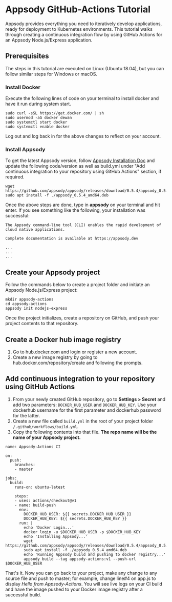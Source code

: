 # Appsody GitHub-Actions Tutorial
Appsody provides everything you need to iteratively develop applications, ready for deployment to Kubernetes environments. This tutorial walks through creating a continuous integration flow by using GitHub Actions for an Appsody Node.js/Express application. 

## Prerequisites

The steps in this tutorial are executed on Linux (Ubuntu 18.04), but you can follow similar steps for Windows or macOS.

### Install Docker

Execute the following lines of code on your terminal to install docker and have it run during system start.

```
sudo curl -sSL https://get.docker.com/ | sh
sudo usermod -aG docker dewan
sudo systemctl start docker
sudo systemctl enable docker
```

Log out and log back in for the above changes to reflect on your account.

### Install Appsody

To get the latest Appsody version, follow [Appsody Installation Doc](https://appsody.dev/docs/getting-started/installation/) and update the following code/version as well as build.yml under "Add continuous integration to your repository using GitHub Actions" section, if required.

```
wget https://github.com/appsody/appsody/releases/download/0.5.4/appsody_0.5.4_amd64.deb
sudo apt install -f ./appsody_0.5.4_amd64.deb
```

Once the above steps are done, type in **appsody** on your terminal and hit enter. If you see something like the following, your installation was successful:

```
The Appsody command-line tool (CLI) enables the rapid development of cloud native applications.

Complete documentation is available at https://appsody.dev

...
...
...
```

## Create your Appsody project

Follow the commands below to create a project folder and initiate an Appsody Node.js/Express project:

```
mkdir appsody-actions
cd appsody-actions
appsody init nodejs-express
```

Once the project initializes, create a repository on GitHub, and push your project contents to that repository. 

## Create a Docker hub image registry

1. Go to hub.docker.com and login or register a new account.
2. Create a new image registry by going to hub.docker.com/repository/create and following the prompts.

## Add continuous integration to your repository using GitHub Actions

1. From your newly created GitHub repository, go to **Settings > Secret** and add two parameters: `DOCKER_HUB_USER` and `DOCKER_HUB_KEY`. Use your dockerhub username for the first parameter and dockerhub password for the latter.
2. Create a new file called `build.yml` in the root of your project folder `/.github/workflows/build.yml`.
3. Copy the following contents into that file. **The repo name will be the name of your Appsody project.**

```
name: Appsody-Actions CI

on:
  push:
    branches:
    - master

jobs:
  build:
    runs-on: ubuntu-latest

    steps:
    - uses: actions/checkout@v1
    - name: build-push
      env:
        DOCKER_HUB_USER: ${{ secrets.DOCKER_HUB_USER }}
        DOCKER_HUB_KEY: ${{ secrets.DOCKER_HUB_KEY }}
      run: |
        echo 'Docker Login...'
        docker login -u $DOCKER_HUB_USER -p $DOCKER_HUB_KEY
        echo 'Installing Appsody...'
        wget https://github.com/appsody/appsody/releases/download/0.5.4/appsody_0.5.4_amd64.deb
        sudo apt install -f ./appsody_0.5.4_amd64.deb
        echo 'Running Appsody build and pushing to docker registry...'
        appsody build --tag appsody-actions:v1 --push-url $DOCKER_HUB_USER
```       

That's it. Now you can go back to your project, make any change to any source file and push to master; for example, change line#4 on app.js to display *Hello from Appsody-Actions*. You will see live logs on your CI build and have the image pushed to your Docker image registry after a successful build.
